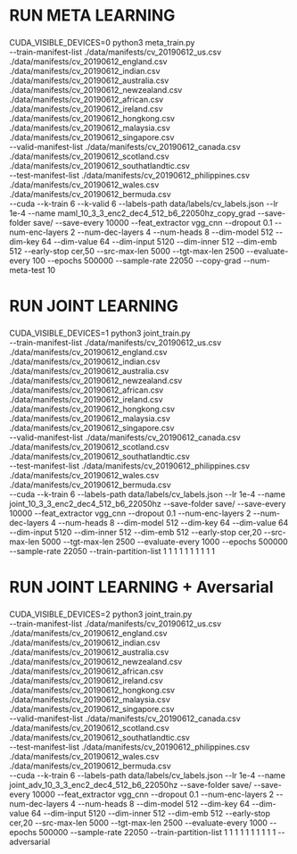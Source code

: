 ###
# RUN META LEARNING 
###
CUDA_VISIBLE_DEVICES=0 python3 meta_train.py \
--train-manifest-list ./data/manifests/cv_20190612_us.csv ./data/manifests/cv_20190612_england.csv ./data/manifests/cv_20190612_indian.csv ./data/manifests/cv_20190612_australia.csv ./data/manifests/cv_20190612_newzealand.csv ./data/manifests/cv_20190612_african.csv  ./data/manifests/cv_20190612_ireland.csv ./data/manifests/cv_20190612_hongkong.csv ./data/manifests/cv_20190612_malaysia.csv ./data/manifests/cv_20190612_singapore.csv \
--valid-manifest-list ./data/manifests/cv_20190612_canada.csv ./data/manifests/cv_20190612_scotland.csv ./data/manifests/cv_20190612_southatlandtic.csv \
--test-manifest-list ./data/manifests/cv_20190612_philippines.csv ./data/manifests/cv_20190612_wales.csv ./data/manifests/cv_20190612_bermuda.csv \
--cuda --k-train 6 --k-valid 6 --labels-path data/labels/cv_labels.json --lr 1e-4 --name maml_10_3_3_enc2_dec4_512_b6_22050hz_copy_grad --save-folder save/ --save-every 10000 --feat_extractor vgg_cnn --dropout 0.1 --num-enc-layers 2 --num-dec-layers 4 --num-heads 8 --dim-model 512 --dim-key 64 --dim-value 64 --dim-input 5120 --dim-inner 512 --dim-emb 512 --early-stop cer,50 --src-max-len 5000 --tgt-max-len 2500 --evaluate-every 100 --epochs 500000 --sample-rate 22050 --copy-grad --num-meta-test 10

###
# RUN JOINT LEARNING 
###
CUDA_VISIBLE_DEVICES=1 python3 joint_train.py \
--train-manifest-list ./data/manifests/cv_20190612_us.csv ./data/manifests/cv_20190612_england.csv ./data/manifests/cv_20190612_indian.csv ./data/manifests/cv_20190612_australia.csv ./data/manifests/cv_20190612_newzealand.csv ./data/manifests/cv_20190612_african.csv  ./data/manifests/cv_20190612_ireland.csv ./data/manifests/cv_20190612_hongkong.csv ./data/manifests/cv_20190612_malaysia.csv ./data/manifests/cv_20190612_singapore.csv \
--valid-manifest-list ./data/manifests/cv_20190612_canada.csv ./data/manifests/cv_20190612_scotland.csv ./data/manifests/cv_20190612_southatlandtic.csv \
--test-manifest-list ./data/manifests/cv_20190612_philippines.csv ./data/manifests/cv_20190612_wales.csv ./data/manifests/cv_20190612_bermuda.csv \
--cuda --k-train 6 --labels-path data/labels/cv_labels.json --lr 1e-4 --name joint_10_3_3_enc2_dec4_512_b6_22050hz --save-folder save/ --save-every 10000 --feat_extractor vgg_cnn --dropout 0.1 --num-enc-layers 2 --num-dec-layers 4 --num-heads 8 --dim-model 512 --dim-key 64 --dim-value 64 --dim-input 5120 --dim-inner 512 --dim-emb 512 --early-stop cer,20 --src-max-len 5000 --tgt-max-len 2500 --evaluate-every 1000 --epochs 500000 --sample-rate 22050 --train-partition-list 1 1 1 1 1 1 1 1 1 1

###
# RUN JOINT LEARNING + Aversarial
###
CUDA_VISIBLE_DEVICES=2 python3 joint_train.py \
--train-manifest-list ./data/manifests/cv_20190612_us.csv ./data/manifests/cv_20190612_england.csv ./data/manifests/cv_20190612_indian.csv ./data/manifests/cv_20190612_australia.csv ./data/manifests/cv_20190612_newzealand.csv ./data/manifests/cv_20190612_african.csv  ./data/manifests/cv_20190612_ireland.csv ./data/manifests/cv_20190612_hongkong.csv ./data/manifests/cv_20190612_malaysia.csv ./data/manifests/cv_20190612_singapore.csv \
--valid-manifest-list ./data/manifests/cv_20190612_canada.csv ./data/manifests/cv_20190612_scotland.csv ./data/manifests/cv_20190612_southatlandtic.csv \
--test-manifest-list ./data/manifests/cv_20190612_philippines.csv ./data/manifests/cv_20190612_wales.csv ./data/manifests/cv_20190612_bermuda.csv \
--cuda --k-train 6 --labels-path data/labels/cv_labels.json --lr 1e-4 --name joint_adv_10_3_3_enc2_dec4_512_b6_22050hz --save-folder save/ --save-every 10000 --feat_extractor vgg_cnn --dropout 0.1 --num-enc-layers 2 --num-dec-layers 4 --num-heads 8 --dim-model 512 --dim-key 64 --dim-value 64 --dim-input 5120 --dim-inner 512 --dim-emb 512 --early-stop cer,20 --src-max-len 5000 --tgt-max-len 2500 --evaluate-every 1000 --epochs 500000 --sample-rate 22050 --train-partition-list 1 1 1 1 1 1 1 1 1 1 --adversarial